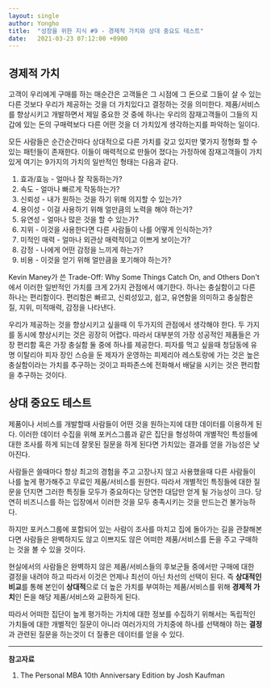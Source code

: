 ```yaml
---
layout: single
author: Yongho
title:  "성장을 위한 지식 #9 - 경제적 가치와 상대 중요도 테스트"
date:   2021-03-23 07:12:00 +0900
---
```


## 경제적 가치
고객이 우리에게 구매를 하는 매순간은 고객들은 그 시점에 그 돈으로 그들이 살 수 있는 다른 것보다 우리가 제공하는 것을 더 가치있다고 결정하는 것을 의미한다. 제품/서비스를 향상시키고 개발하면서 제일 중요한 것 중에 하나는 우리의 잠재고객들이 그들의 지갑에 있는 돈의 구매력보다 다른 어떤 것을 더 가치있게 생각하는지를 파악하는 일이다. 

모든 사람들은 순간순간마다 상대적으로 다른 가치를 갖고 있지만 몇가지 정형화 할 수 있는 패턴들이 존재한다. 이들이 매력적으로 만들어 졌다는 가정하에 잠재고객들이 가치있게 여기는 9가지의 가치의 일반적인 형태는 다음과 같다.

1. 효과/효능 - 얼마나 잘 작동하는가?
2. 속도 - 얼마나 빠르게 작동하는가?
3. 신뢰성 - 내가 원하는 것을 하기 위해 의지할 수 있는가?
4. 용이성 - 이걸 사용하기 위해 얼만큼의 노력을 해야 하는가?
5. 유연성 - 얼마나 많은 것을 할 수 있는가?
6. 지위 - 이것을 사용한다면 다른 사람들이 나를 어떻게 인식하는가?
7. 미적인 매력 - 얼마나 외관상 매력적이고 이쁘게 보이는가?
8. 감정 - 나에게 어떤 감정을 느끼게 하는가?
9. 비용 - 이것을 얻기 위해 얼만큼을 포기해야 하는가?  

Kevin Maney가 쓴 Trade-Off: Why Some Things Catch On, and Others Don't에서 이러한 일반적인 가치를 크게 2가지 관점에서 얘기한다. 하나는 충실함이고 다른 하나는 편리함이다. 편리함은 빠르고, 신뢰성있고, 쉽고, 유연함을 의미하고 충실함은 질, 지위, 미적매력, 감정을 나타낸다. 

우리가 제공하는 것을 향상시키고 싶을때 이 두가지의 관점에서 생각해야 한다. 두 가지를 동시에 향상시키는 것은 굉장히 어렵다. 따라서 대부분의 가장 성공적인 제품들은 가장 편리함 혹은 가장 충실함 둘 중에 하나를 제공한다. 피자를 먹고 싶을때 청담동에 유명 이탈리아 피자 장인 스승을 둔 제자가 운영하는 피제리아 레스토랑에 가는 것은 높은 충실함이라는 가치를 추구하는 것이고 파파존스에 전화해서 배달을 시키는 것은 편리함을 추구하는 것이다. 


## 상대 중요도 테스트
제품이나 서비스를 개발할때 사람들이 어떤 것을 원하는지에 대한 데이터를 이용하게 된다. 이러한 데이터 수집을 위해 포커스그룹과 같은 집단을 형성하여 개별적인 특성들에 대한 조사를 하게 되는데 잘못된 질문을 하게 된다면 가치있는 결과를 얻을 가능성은 낮아진다. 

사람들은 쓸때마다 항상 최고의 경험을 주고 고장나지 않고 사용했을때 다른 사람들이 나를 높게 평가해주고 무료인 제품/서비스를 원한다. 따라서 개별적인 특징들에 대한 질문을 던지면 그러한 특징들 모두가 중요하다는 당연한 대답만 얻게 될 가능성이 크다. 당연히 비즈니스를 하는 입장에서 이러한 것을 모두 충족시키는 것을 만드는건 불가능하다. 

하지만 포커스그룹에 포함되어 있는 사람이 조사를 마치고 집에 돌아가는 길을 관찰해본다면 사람들은 완벽하지도 않고 이쁘지도 않은 어떠한 제품/서비스를 돈을 주고 구매하는 것을 볼 수 있을 것이다. 

현실에서의 사람들은 완벽하지 않은 제품/서비스들의 후보군들 중에서만 구매에 대한 결정을 내려야 하고 따라서 이것은 언제나 최선이 아닌 차선의 선택이 된다. 즉 **상대적인 비교**를 통해 본인이 **상대적**으로 더 높은 가치를 부여하는 제품/서비스를 위해 **경제적 가치**인 돈을 해당 제품/서비스와 교환하게 된다.

따라서 어떠한 집단이 높게 평가하는 가치에 대한 정보를 수집하기 위해서는 독립적인 가치들에 대한 개별적인 질문이 아니라 여러가지의 가치중에 하나를 선택해야 하는 **결정**과 관련된 질문을 하는것이 더 질좋은 데이터를 얻을 수 있다.       


---
**참고자료**
1. The Personal MBA 10th Anniversary Edition by Josh Kaufman